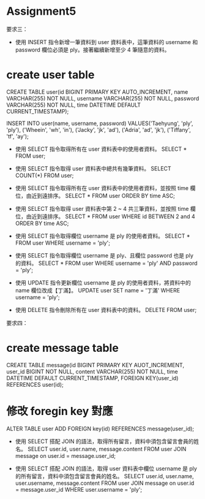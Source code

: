 # Assignment5

要求三：
- 使用 INSERT 指令新增一筆資料到 user 資料表中，這筆資料的 username 和 password 欄位必須是 ply。接著繼續新增至少 4 筆隨意的資料。

 # create user table
 CREATE TABLE user(id BIGINT PRIMARY KEY AUTO_INCREMENT,
 name VARCHAR(255) NOT NULL,
 username VARCHAR(255) NOT NULL,
 password VARCHAR(255) NOT NULL,
 time DATETIME DEFAULT CURRENT_TIMESTAMP);
 
 INSERT INTO user(name, username, password) VALUES('Taehyung', 'ply', 'ply'),
 ('Wheein', 'wh', 'in'),
 ('Jacky', 'jk', 'ad'),
 ('Adria', 'ad', 'jk'),
 ('Tiffany', 'tf', 'ay');
 
 - 使用 SELECT 指令取得所有在 user 資料表中的使用者資料。
 SELECT * FROM user;

- 使用 SELECT 指令取得 user 資料表中總共有幾筆資料。
SELECT COUNT(*) FROM user;

- 使用 SELECT 指令取得所有在 user 資料表中的使用者資料，並按照 time 欄位，由近到遠排序。
SELECT * FROM user ORDER BY time ASC;

- 使用 SELECT 指令取得 user 資料表中第 2 ~ 4 共三筆資料，並按照 time 欄位，由近到遠排序。
SELECT * FROM user WHERE id BETWEEN 2 and 4 ORDER BY time ASC;

- 使用 SELECT 指令取得欄位 username 是 ply 的使用者資料。
SELECT * FROM user WHERE username = 'ply';

- 使用 SELECT 指令取得欄位 username 是 ply、且欄位 password 也是 ply 的資料。
SELECT * FROM user WHERE username = 'ply' AND password = 'ply';

- 使用 UPDATE 指令更新欄位 username 是 ply 的使用者資料，將資料中的 name 欄位改成【丁滿】。
UPDATE user SET name = '丁滿' WHERE username = 'ply';

- 使用 DELETE 指令刪除所有在 user 資料表中的資料。
DELETE FROM user;

要求四：
# create message table
CREATE TABLE message(id BIGINT PRIMARY KEY AUOT_INCREMENT,
user_id BIGINT NOT NULL,
content VARCHAR(255) NOT NULL,
time DATETIME DEFAULT CURRENT_TIMESTAMP,
FOREIGN KEY(user_id) REFERENCES user(id);

# 修改 foregin key 對應
ALTER TABLE user ADD FOREIGN key(id) REFERENCES message(user_id);

- 使用 SELECT 搭配 JOIN 的語法，取得所有留言，資料中須包含留言會員的姓名。
SELECT user.id, user.name, message.content FROM user JOIN message on user.id = message.user_id;

- 使用 SELECT 搭配 JOIN 的語法，取得 user 資料表中欄位 username 是 ply 的所有留言，資料中須包含留言會員的姓名。
SELECT user.id, user.name, user.username, message.content FROM user JOIN message on user.id = message.user_id WHERE user.username = 'ply';
